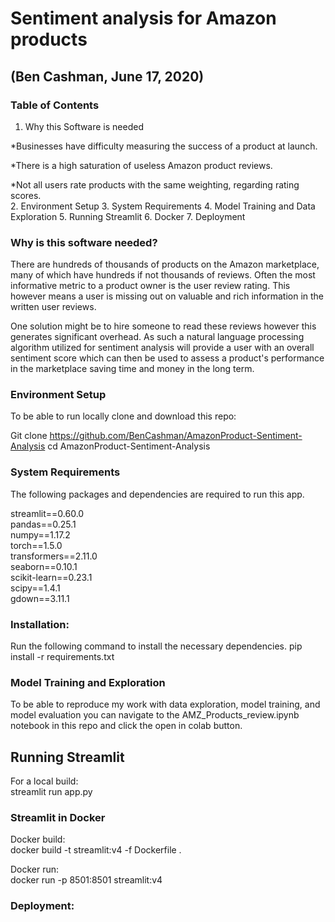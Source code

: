 # Sentiment analysis for Amazon products
## (Ben Cashman, June 17, 2020)
### Table of Contents
1. Why this Software is needed

  *Businesses have difficulty measuring the success of a product at          launch.

  *There is a high saturation of useless Amazon product reviews.

  *Not all users rate products with the same weighting, regarding rating scores.  
2. Environment Setup
3. System Requirements
4. Model Training and Data Exploration
5. Running Streamlit
6. Docker
7. Deployment

### Why is this software needed?
There are hundreds of thousands of products on the Amazon marketplace,  many of which have hundreds if not thousands of reviews. Often the most informative metric to a product owner is the user review rating. This however means a user is missing out on valuable and rich information in the written user reviews.

One solution might be to hire someone to read these reviews however this generates significant overhead. As such a natural language processing algorithm utilized for sentiment analysis will provide a user with an overall sentiment score which can then be used to assess a product's performance in the marketplace saving time and money in the long term.  
### Environment Setup
To be able to run locally clone and download this repo:

Git clone https://github.com/BenCashman/AmazonProduct-Sentiment-Analysis
cd AmazonProduct-Sentiment-Analysis

### System Requirements

The following packages and dependencies are required to run this app.

streamlit==0.60.0  
pandas==0.25.1  
numpy==1.17.2  
torch==1.5.0  
transformers==2.11.0  
seaborn==0.10.1  
scikit-learn==0.23.1  
scipy==1.4.1  
gdown==3.11.1

### Installation:
Run the following command to install the necessary dependencies.
pip install -r requirements.txt
### Model Training and Exploration
To be able to reproduce my work with data exploration, model training, and model evaluation you can navigate to the AMZ_Products_review.ipynb notebook in this repo and click the open in colab button.
## Running Streamlit
For a local build:  
streamlit run app.py

### Streamlit in Docker
Docker build:  
docker build -t streamlit:v4 -f Dockerfile .

Docker run:   
docker run -p 8501:8501 streamlit:v4
### Deployment:
